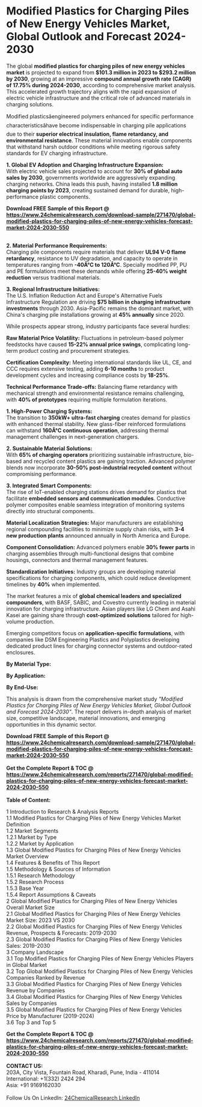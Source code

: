 <h1>Modified Plastics for Charging Piles of New Energy Vehicles Market, Global Outlook and Forecast 2024-2030</h1><p>The global <strong>modified plastics for charging piles of new energy vehicles market</strong> is projected to expand from <strong>$101.3 million in 2023 to $293.2 million by 2030</strong>, growing at an impressive <strong>compound annual growth rate (CAGR) of 17.75% during 2024-2030</strong>, according to comprehensive market analysis. This accelerated growth trajectory aligns with the rapid expansion of electric vehicle infrastructure and the critical role of advanced materials in charging solutions.</p><p>Modified plasticsâengineered polymers enhanced for specific performance characteristicsâhave become indispensable in charging pile applications due to their <strong>superior electrical insulation, flame retardancy, and environmental resistance</strong>. These material innovations enable components that withstand harsh outdoor conditions while meeting rigorous safety standards for EV charging infrastructure.</p><p><strong>1. Global EV Adoption and Charging Infrastructure Expansion:</strong><br>
With electric vehicle sales projected to account for <strong>30% of global auto sales by 2030</strong>, governments worldwide are aggressively expanding charging networks. China leads this push, having installed <strong>1.8 million charging points by 2023</strong>, creating sustained demand for durable, high-performance plastic components.</p><div><b>Download FREE Sample of this Report @ 
            <a href="https://www.24chemicalresearch.com/download-sample/271470/global-modified-plastics-for-charging-piles-of-new-energy-vehicles-forecast-market-2024-2030-550">
            https://www.24chemicalresearch.com/download-sample/271470/global-modified-plastics-for-charging-piles-of-new-energy-vehicles-forecast-market-2024-2030-550</a></b></div><br><p><strong>2. Material Performance Requirements:</strong><br>
Charging pile components require materials that deliver <strong>UL94 V-0 flame retardancy</strong>, resistance to UV degradation, and capacity to operate in temperatures ranging from <strong>-40Â°C to 120Â°C</strong>. Specially modified PP, PU and PE formulations meet these demands while offering <strong>25-40% weight reduction</strong> versus traditional materials.</p><p><strong>3. Regional Infrastructure Initiatives:</strong><br>
The U.S. Inflation Reduction Act and Europe's Alternative Fuels Infrastructure Regulation are driving <strong>$75 billion in charging infrastructure investments</strong> through 2030. Asia-Pacific remains the dominant market, with China's charging pile installations growing at <strong>45% annually</strong> since 2020.</p><p>While prospects appear strong, industry participants face several hurdles:</p><p><strong>Raw Material Price Volatility:</strong> Fluctuations in petroleum-based polymer feedstocks have caused <strong>15-22% annual price swings</strong>, complicating long-term product costing and procurement strategies.</p><p><strong>Certification Complexity:</strong> Meeting international standards like UL, CE, and CCC requires extensive testing, adding <strong>6-10 months</strong> to product development cycles and increasing compliance costs by <strong>18-25%</strong>.</p><p><strong>Technical Performance Trade-offs:</strong> Balancing flame retardancy with mechanical strength and environmental resistance remains challenging, with <strong>40% of prototypes</strong> requiring multiple formulation iterations.</p><p><strong>1. High-Power Charging Systems:</strong><br>
The transition to <strong>350kW+ ultra-fast charging</strong> creates demand for plastics with enhanced thermal stability. New glass-fiber reinforced formulations can withstand <strong>160Â°C continuous operation</strong>, addressing thermal management challenges in next-generation chargers.</p><p><strong>2. Sustainable Material Solutions:</strong><br>
With <strong>65% of charging operators</strong> prioritizing sustainable infrastructure, bio-based and recycled content plastics are gaining traction. Advanced polymer blends now incorporate <strong>30-50% post-industrial recycled content</strong> without compromising performance.</p><p><strong>3. Integrated Smart Components:</strong><br>
The rise of IoT-enabled charging stations drives demand for plastics that facilitate <strong>embedded sensors and communication modules</strong>. Conductive polymer composites enable seamless integration of monitoring systems directly into structural components.</p><p><strong>Material Localization Strategies:</strong> Major manufacturers are establishing regional compounding facilities to minimize supply chain risks, with <strong>3-4 new production plants</strong> announced annually in North America and Europe.</p><p><strong>Component Consolidation:</strong> Advanced polymers enable <strong>30% fewer parts</strong> in charging assemblies through multi-functional designs that combine housings, connectors and thermal management features.</p><p><strong>Standardization Initiatives:</strong> Industry groups are developing material specifications for charging components, which could reduce development timelines by <strong>40%</strong> when implemented.</p><p>The market features a mix of <strong>global chemical leaders and specialized compounders</strong>, with BASF, SABIC, and Covestro currently leading in material innovation for charging infrastructure. Asian players like LG Chem and Asahi Kasei are gaining share through <strong>cost-optimized solutions</strong> tailored for high-volume production.</p><p>Emerging competitors focus on <strong>application-specific formulations</strong>, with companies like DSM Engineering Plastics and Polyplastics developing dedicated product lines for charging connector systems and outdoor-rated enclosures.</p><p><strong>By Material Type:</strong></p><p><strong>By Application:</strong></p><p><strong>By End-Use:</strong></p><p>This analysis is drawn from the comprehensive market study <em>"Modified Plastics for Charging Piles of New Energy Vehicles Market, Global Outlook and Forecast 2024-2030"</em>. The report delivers in-depth analysis of market size, competitive landscape, material innovations, and emerging opportunities in this dynamic sector.</p><div><b>Download FREE Sample of this Report @ 
            <a href="https://www.24chemicalresearch.com/download-sample/271470/global-modified-plastics-for-charging-piles-of-new-energy-vehicles-forecast-market-2024-2030-550">
            https://www.24chemicalresearch.com/download-sample/271470/global-modified-plastics-for-charging-piles-of-new-energy-vehicles-forecast-market-2024-2030-550</a></b></div><br><div><b>Get the Complete Report & TOC @ 
            <a href="https://www.24chemicalresearch.com/reports/271470/global-modified-plastics-for-charging-piles-of-new-energy-vehicles-forecast-market-2024-2030-550">
            https://www.24chemicalresearch.com/reports/271470/global-modified-plastics-for-charging-piles-of-new-energy-vehicles-forecast-market-2024-2030-550</a></b></div><br>
            <b>Table of Content:</b><p>1 Introduction to Research & Analysis Reports<br />
    1.1 Modified Plastics for Charging Piles of New Energy Vehicles Market Definition<br />
    1.2 Market Segments<br />
        1.2.1 Market by Type<br />
        1.2.2 Market by Application<br />
    1.3 Global Modified Plastics for Charging Piles of New Energy Vehicles Market Overview<br />
    1.4 Features & Benefits of This Report<br />
    1.5 Methodology & Sources of Information<br />
        1.5.1 Research Methodology<br />
        1.5.2 Research Process<br />
        1.5.3 Base Year<br />
        1.5.4 Report Assumptions & Caveats<br />
2 Global Modified Plastics for Charging Piles of New Energy Vehicles Overall Market Size<br />
    2.1 Global Modified Plastics for Charging Piles of New Energy Vehicles Market Size: 2023 VS 2030<br />
    2.2 Global Modified Plastics for Charging Piles of New Energy Vehicles Revenue, Prospects & Forecasts: 2019-2030<br />
    2.3 Global Modified Plastics for Charging Piles of New Energy Vehicles Sales: 2019-2030<br />
3 Company Landscape<br />
    3.1 Top Modified Plastics for Charging Piles of New Energy Vehicles Players in Global Market<br />
    3.2 Top Global Modified Plastics for Charging Piles of New Energy Vehicles Companies Ranked by Revenue<br />
    3.3 Global Modified Plastics for Charging Piles of New Energy Vehicles Revenue by Companies<br />
    3.4 Global Modified Plastics for Charging Piles of New Energy Vehicles Sales by Companies<br />
    3.5 Global Modified Plastics for Charging Piles of New Energy Vehicles Price by Manufacturer (2019-2024)<br />
    3.6 Top 3 and Top 5</p><div><b>Get the Complete Report & TOC @ 
            <a href="https://www.24chemicalresearch.com/reports/271470/global-modified-plastics-for-charging-piles-of-new-energy-vehicles-forecast-market-2024-2030-550">
            https://www.24chemicalresearch.com/reports/271470/global-modified-plastics-for-charging-piles-of-new-energy-vehicles-forecast-market-2024-2030-550</a></b></div><br><b>CONTACT US:</b><br>
            203A, City Vista, Fountain Road, Kharadi, Pune, India - 411014<br>
            International: +1(332) 2424 294<br>
            Asia: +91 9169162030 <br><br>
            Follow Us On LinkedIn: <a href="https://www.linkedin.com/company/24chemicalresearch/">24ChemicalResearch LinkedIn</a>